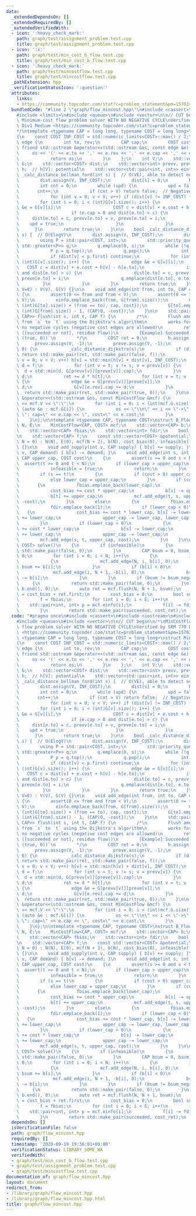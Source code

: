 ```yaml
---
data:
  _extendedDependsOn: []
  _extendedRequiredBy: []
  _extendedVerifiedWith:
  - icon: ':heavy_check_mark:'
    path: graph/test/assignment_problem.test.cpp
    title: graph/test/assignment_problem.test.cpp
  - icon: ':x:'
    path: graph/test/min_cost_b_flow.test.cpp
    title: graph/test/min_cost_b_flow.test.cpp
  - icon: ':heavy_check_mark:'
    path: graph/test/mincostflow.test.cpp
    title: graph/test/mincostflow.test.cpp
  _pathExtension: hpp
  _verificationStatusIcon: ':question:'
  attributes:
    links:
    - https://community.topcoder.com/stat?c=problem_statement&pm=15702>
  bundledCode: "#line 2 \"graph/flow_mincost.hpp\"\n#include <cassert>\n#include <iostream>\n\
    #include <limits>\n#include <queue>\n#include <vector>\n\n// CUT begin\n/*\nMinCostFlow:\
    \ Minimum-cost flow problem solver WITH NO NEGATIVE CYCLE\nVerified by SRM 770\
    \ Div1 Medium <https://community.topcoder.com/stat?c=problem_statement&pm=15702>\n\
    */\ntemplate <typename CAP = long long, typename COST = long long>\nstruct MinCostFlow\n\
    {\n    const COST INF_COST = std::numeric_limits<COST>::max() / 2;\n    struct\
    \ edge {\n        int to, rev;\n        CAP cap;\n        COST cost;\n       \
    \ friend std::ostream &operator<<(std::ostream &os, const edge &e) {\n       \
    \     os << '(' << e.to << ',' << e.rev << ',' << e.cap << ',' << e.cost << ')';\n\
    \            return os;\n        }\n    };\n    int V;\n    std::vector<std::vector<edge>>\
    \ G;\n    std::vector<COST> dist;\n    std::vector<int> prevv, preve;\n    std::vector<COST>\
    \ h;  // h[V]: potential\n    std::vector<std::pair<int, int>> einfo;\n\n    bool\
    \ _calc_distance_bellman_ford(int s) {  // O(VE), able to detect negative cycle\n\
    \        dist.assign(V, INF_COST);\n        dist[s] = 0;\n        bool upd = true;\n\
    \        int cnt = 0;\n        while (upd) {\n            upd = false;\n     \
    \       cnt++;\n            if (cnt > V) return false;  // Negative cycle existence\n\
    \            for (int v = 0; v < V; v++) if (dist[v] != INF_COST) {\n        \
    \        for (int i = 0; i < (int)G[v].size(); i++) {\n                    edge\
    \ &e = G[v][i];\n                    COST c = dist[v] + e.cost + h[v] - h[e.to];\n\
    \                    if (e.cap > 0 and dist[e.to] > c) {\n                   \
    \     dist[e.to] = c, prevv[e.to] = v, preve[e.to] = i;\n                    \
    \    upd = true;\n                    }\n                }\n            }\n  \
    \      }\n        return true;\n    }\n\n    bool _calc_distance_dijkstra(int\
    \ s) {  // O(ElogV)\n        dist.assign(V, INF_COST);\n        dist[s] = 0;\n\
    \        using P = std::pair<COST, int>;\n        std::priority_queue<P, std::vector<P>,\
    \ std::greater<P>> q;\n        q.emplace(0, s);\n        while (!q.empty()) {\n\
    \            P p = q.top();\n            q.pop();\n            int v = p.second;\n\
    \            if (dist[v] < p.first) continue;\n            for (int i = 0; i <\
    \ (int)G[v].size(); i++) {\n                edge &e = G[v][i];\n             \
    \   COST c = dist[v] + e.cost + h[v] - h[e.to];\n                if (e.cap > 0\
    \ and dist[e.to] > c) {\n                    dist[e.to] = c, prevv[e.to] = v,\
    \ preve[e.to] = i;\n                    q.emplace(dist[e.to], e.to);\n       \
    \         }\n            }\n        }\n        return true;\n    }\n\n    MinCostFlow(int\
    \ V=0) : V(V), G(V) {}\n\n    void add_edge(int from, int to, CAP cap, COST cost)\
    \ {\n        assert(0 <= from and from < V);\n        assert(0 <= to and to <\
    \ V);\n        einfo.emplace_back(from, G[from].size());\n        G[from].emplace_back(edge{to,\
    \ (int)G[to].size() + (from == to), cap, cost});\n        G[to].emplace_back(edge{from,\
    \ (int)G[from].size() - 1, (CAP)0, -cost});\n    }\n\n    std::pair<COST, std::pair<bool,\
    \ CAP>> flush(int s, int t, CAP f) {\n        /*\n        Flush amount of `f`\
    \ from `s` to `t` using the Dijkstra's algorithm\n        works for graph with\
    \ no negative cycles (negative cost edges are allowed)\n        retval: (min_flow,\
    \ ([succeeded or not], residue flow))\n        [Example] Succeeded: `([mincost],\
    \ (true, 0))`\n        */\n        COST ret = 0;\n        h.assign(V, 0);\n  \
    \      prevv.assign(V, -1);\n        preve.assign(V, -1);\n        while (f >\
    \ 0) {\n            _calc_distance_dijkstra(s);\n            if (dist[t] == INF_COST)\
    \ return std::make_pair(ret, std::make_pair(false, f));\n            for (int\
    \ v = 0; v < V; v++) h[v] = std::min(h[v] + dist[v], INF_COST);\n            CAP\
    \ d = f;\n            for (int v = t; v != s; v = prevv[v]) {\n              \
    \  d = std::min(d, G[prevv[v]][preve[v]].cap);\n            }\n            f -=\
    \ d;\n            ret += d * h[t];\n            for (int v = t; v != s; v = prevv[v])\
    \ {\n                edge &e = G[prevv[v]][preve[v]];\n                e.cap -=\
    \ d;\n                G[v][e.rev].cap += d;\n            }\n        }\n      \
    \  return std::make_pair(ret, std::make_pair(true, 0));\n    }\n\n    friend std::ostream\
    \ &operator<<(std::ostream &os, const MinCostFlow &mcf) {\n        os << \"[MinCostFlow]V=\"\
    \ << mcf.V << \":\";\n        for (int i = 0; i < (int)mcf.G.size(); i++) for\
    \ (auto &e : mcf.G[i]) {\n            os << \"\\n\" << i << \"->\" << e.to <<\
    \ \": cap=\" << e.cap << \", cost=\" << e.cost;\n        }\n        return os;\n\
    \    }\n};\n\ntemplate <typename CAP, typename COST>\nstruct B_Flow\n{\n    int\
    \ N, E;\n    MinCostFlow<CAP, COST> mcf;\n    std::vector<CAP> b;\n    COST cost_bias;\n\
    \    std::vector<CAP> fbias;\n    std::vector<int> fdir;\n    bool infeasible;\n\
    \n    std::vector<CAP> f;\n    const std::vector<COST> &potential;\n\n    B_Flow(int\
    \ N = 0) : N(N), E(0), mcf(N + 2), b(N), cost_bias(0), infeasible(false), potential(mcf.h)\
    \ {}\n\n    void add_supply(int v, CAP supply) { b[v] += supply; }\n    void add_demand(int\
    \ v, CAP demand) { b[v] -= demand; }\n    void add_edge(int s, int t, CAP lower_cap,\
    \ CAP upper_cap, COST cost)\n    {\n        assert(s >= 0 and s < N);\n      \
    \  assert(t >= 0 and t < N);\n        if (lower_cap > upper_cap)\n        {\n\
    \            infeasible = true;\n            return;\n        }\n        E++;\n\
    \        if (s == t)\n        {\n            if (cost > 0) upper_cap = lower_cap;\n\
    \            else lower_cap = upper_cap;\n        }\n        if (cost < 0)\n \
    \       {\n            fbias.emplace_back(lower_cap);\n            fdir.emplace_back(-1);\n\
    \            cost_bias += cost * upper_cap;\n            b[s] -= upper_cap;\n\
    \            b[t] += upper_cap;\n            mcf.add_edge(t, s, upper_cap - lower_cap,\
    \ -cost);\n        }\n        else\n        {\n            fbias.emplace_back(upper_cap);\n\
    \            fdir.emplace_back(1);\n            if (lower_cap < 0)\n         \
    \   {\n                cost_bias += cost * lower_cap, b[s] -= lower_cap, b[t]\
    \ += lower_cap;\n                upper_cap -= lower_cap, lower_cap = 0;\n    \
    \        }\n            if (lower_cap > 0)\n            {\n                cost_bias\
    \ += cost * lower_cap;\n                b[s] -= lower_cap;\n                b[t]\
    \ += lower_cap;\n                upper_cap -= lower_cap;\n            }\n    \
    \        mcf.add_edge(s, t, upper_cap, cost);\n        }\n    }\n\n    std::pair<bool,\
    \ COST> solve()\n    {\n        if (infeasible)\n        {\n            return\
    \ std::make_pair(false, 0);\n        }\n        CAP bsum = 0, bsum_negative =\
    \ 0;\n        for (int i = 0; i < N; i++)\n        {\n            if (b[i] > 0)\n\
    \            {\n                mcf.add_edge(N, i, b[i], 0);\n               \
    \ bsum += b[i];\n            }\n            if (b[i] < 0)\n            {\n   \
    \             mcf.add_edge(i, N + 1, -b[i], 0);\n                bsum_negative\
    \ -= b[i];\n            }\n        }\n        if (bsum != bsum_negative)\n   \
    \     {\n            return std::make_pair(false, 0);\n        }\n        std::fill(b.begin(),\
    \ b.end(), 0);\n        auto ret = mcf.flush(N, N + 1, bsum);\n        COST cost_ret\
    \ = cost_bias + ret.first;\n        cost_bias = 0;\n        bool succeeded = ret.second.first;\n\
    \        f = fbias;\n        for (int i = 0; i < E; i++)\n        {\n        \
    \    std::pair<int, int> p = mcf.einfo[i];\n            f[i] -= fdir[i] * mcf.G[p.first][p.second].cap;\n\
    \        }\n        return std::make_pair(succeeded, cost_ret);\n    }\n};\n"
  code: "#pragma once\n#include <cassert>\n#include <iostream>\n#include <limits>\n\
    #include <queue>\n#include <vector>\n\n// CUT begin\n/*\nMinCostFlow: Minimum-cost\
    \ flow problem solver WITH NO NEGATIVE CYCLE\nVerified by SRM 770 Div1 Medium\
    \ <https://community.topcoder.com/stat?c=problem_statement&pm=15702>\n*/\ntemplate\
    \ <typename CAP = long long, typename COST = long long>\nstruct MinCostFlow\n\
    {\n    const COST INF_COST = std::numeric_limits<COST>::max() / 2;\n    struct\
    \ edge {\n        int to, rev;\n        CAP cap;\n        COST cost;\n       \
    \ friend std::ostream &operator<<(std::ostream &os, const edge &e) {\n       \
    \     os << '(' << e.to << ',' << e.rev << ',' << e.cap << ',' << e.cost << ')';\n\
    \            return os;\n        }\n    };\n    int V;\n    std::vector<std::vector<edge>>\
    \ G;\n    std::vector<COST> dist;\n    std::vector<int> prevv, preve;\n    std::vector<COST>\
    \ h;  // h[V]: potential\n    std::vector<std::pair<int, int>> einfo;\n\n    bool\
    \ _calc_distance_bellman_ford(int s) {  // O(VE), able to detect negative cycle\n\
    \        dist.assign(V, INF_COST);\n        dist[s] = 0;\n        bool upd = true;\n\
    \        int cnt = 0;\n        while (upd) {\n            upd = false;\n     \
    \       cnt++;\n            if (cnt > V) return false;  // Negative cycle existence\n\
    \            for (int v = 0; v < V; v++) if (dist[v] != INF_COST) {\n        \
    \        for (int i = 0; i < (int)G[v].size(); i++) {\n                    edge\
    \ &e = G[v][i];\n                    COST c = dist[v] + e.cost + h[v] - h[e.to];\n\
    \                    if (e.cap > 0 and dist[e.to] > c) {\n                   \
    \     dist[e.to] = c, prevv[e.to] = v, preve[e.to] = i;\n                    \
    \    upd = true;\n                    }\n                }\n            }\n  \
    \      }\n        return true;\n    }\n\n    bool _calc_distance_dijkstra(int\
    \ s) {  // O(ElogV)\n        dist.assign(V, INF_COST);\n        dist[s] = 0;\n\
    \        using P = std::pair<COST, int>;\n        std::priority_queue<P, std::vector<P>,\
    \ std::greater<P>> q;\n        q.emplace(0, s);\n        while (!q.empty()) {\n\
    \            P p = q.top();\n            q.pop();\n            int v = p.second;\n\
    \            if (dist[v] < p.first) continue;\n            for (int i = 0; i <\
    \ (int)G[v].size(); i++) {\n                edge &e = G[v][i];\n             \
    \   COST c = dist[v] + e.cost + h[v] - h[e.to];\n                if (e.cap > 0\
    \ and dist[e.to] > c) {\n                    dist[e.to] = c, prevv[e.to] = v,\
    \ preve[e.to] = i;\n                    q.emplace(dist[e.to], e.to);\n       \
    \         }\n            }\n        }\n        return true;\n    }\n\n    MinCostFlow(int\
    \ V=0) : V(V), G(V) {}\n\n    void add_edge(int from, int to, CAP cap, COST cost)\
    \ {\n        assert(0 <= from and from < V);\n        assert(0 <= to and to <\
    \ V);\n        einfo.emplace_back(from, G[from].size());\n        G[from].emplace_back(edge{to,\
    \ (int)G[to].size() + (from == to), cap, cost});\n        G[to].emplace_back(edge{from,\
    \ (int)G[from].size() - 1, (CAP)0, -cost});\n    }\n\n    std::pair<COST, std::pair<bool,\
    \ CAP>> flush(int s, int t, CAP f) {\n        /*\n        Flush amount of `f`\
    \ from `s` to `t` using the Dijkstra's algorithm\n        works for graph with\
    \ no negative cycles (negative cost edges are allowed)\n        retval: (min_flow,\
    \ ([succeeded or not], residue flow))\n        [Example] Succeeded: `([mincost],\
    \ (true, 0))`\n        */\n        COST ret = 0;\n        h.assign(V, 0);\n  \
    \      prevv.assign(V, -1);\n        preve.assign(V, -1);\n        while (f >\
    \ 0) {\n            _calc_distance_dijkstra(s);\n            if (dist[t] == INF_COST)\
    \ return std::make_pair(ret, std::make_pair(false, f));\n            for (int\
    \ v = 0; v < V; v++) h[v] = std::min(h[v] + dist[v], INF_COST);\n            CAP\
    \ d = f;\n            for (int v = t; v != s; v = prevv[v]) {\n              \
    \  d = std::min(d, G[prevv[v]][preve[v]].cap);\n            }\n            f -=\
    \ d;\n            ret += d * h[t];\n            for (int v = t; v != s; v = prevv[v])\
    \ {\n                edge &e = G[prevv[v]][preve[v]];\n                e.cap -=\
    \ d;\n                G[v][e.rev].cap += d;\n            }\n        }\n      \
    \  return std::make_pair(ret, std::make_pair(true, 0));\n    }\n\n    friend std::ostream\
    \ &operator<<(std::ostream &os, const MinCostFlow &mcf) {\n        os << \"[MinCostFlow]V=\"\
    \ << mcf.V << \":\";\n        for (int i = 0; i < (int)mcf.G.size(); i++) for\
    \ (auto &e : mcf.G[i]) {\n            os << \"\\n\" << i << \"->\" << e.to <<\
    \ \": cap=\" << e.cap << \", cost=\" << e.cost;\n        }\n        return os;\n\
    \    }\n};\n\ntemplate <typename CAP, typename COST>\nstruct B_Flow\n{\n    int\
    \ N, E;\n    MinCostFlow<CAP, COST> mcf;\n    std::vector<CAP> b;\n    COST cost_bias;\n\
    \    std::vector<CAP> fbias;\n    std::vector<int> fdir;\n    bool infeasible;\n\
    \n    std::vector<CAP> f;\n    const std::vector<COST> &potential;\n\n    B_Flow(int\
    \ N = 0) : N(N), E(0), mcf(N + 2), b(N), cost_bias(0), infeasible(false), potential(mcf.h)\
    \ {}\n\n    void add_supply(int v, CAP supply) { b[v] += supply; }\n    void add_demand(int\
    \ v, CAP demand) { b[v] -= demand; }\n    void add_edge(int s, int t, CAP lower_cap,\
    \ CAP upper_cap, COST cost)\n    {\n        assert(s >= 0 and s < N);\n      \
    \  assert(t >= 0 and t < N);\n        if (lower_cap > upper_cap)\n        {\n\
    \            infeasible = true;\n            return;\n        }\n        E++;\n\
    \        if (s == t)\n        {\n            if (cost > 0) upper_cap = lower_cap;\n\
    \            else lower_cap = upper_cap;\n        }\n        if (cost < 0)\n \
    \       {\n            fbias.emplace_back(lower_cap);\n            fdir.emplace_back(-1);\n\
    \            cost_bias += cost * upper_cap;\n            b[s] -= upper_cap;\n\
    \            b[t] += upper_cap;\n            mcf.add_edge(t, s, upper_cap - lower_cap,\
    \ -cost);\n        }\n        else\n        {\n            fbias.emplace_back(upper_cap);\n\
    \            fdir.emplace_back(1);\n            if (lower_cap < 0)\n         \
    \   {\n                cost_bias += cost * lower_cap, b[s] -= lower_cap, b[t]\
    \ += lower_cap;\n                upper_cap -= lower_cap, lower_cap = 0;\n    \
    \        }\n            if (lower_cap > 0)\n            {\n                cost_bias\
    \ += cost * lower_cap;\n                b[s] -= lower_cap;\n                b[t]\
    \ += lower_cap;\n                upper_cap -= lower_cap;\n            }\n    \
    \        mcf.add_edge(s, t, upper_cap, cost);\n        }\n    }\n\n    std::pair<bool,\
    \ COST> solve()\n    {\n        if (infeasible)\n        {\n            return\
    \ std::make_pair(false, 0);\n        }\n        CAP bsum = 0, bsum_negative =\
    \ 0;\n        for (int i = 0; i < N; i++)\n        {\n            if (b[i] > 0)\n\
    \            {\n                mcf.add_edge(N, i, b[i], 0);\n               \
    \ bsum += b[i];\n            }\n            if (b[i] < 0)\n            {\n   \
    \             mcf.add_edge(i, N + 1, -b[i], 0);\n                bsum_negative\
    \ -= b[i];\n            }\n        }\n        if (bsum != bsum_negative)\n   \
    \     {\n            return std::make_pair(false, 0);\n        }\n        std::fill(b.begin(),\
    \ b.end(), 0);\n        auto ret = mcf.flush(N, N + 1, bsum);\n        COST cost_ret\
    \ = cost_bias + ret.first;\n        cost_bias = 0;\n        bool succeeded = ret.second.first;\n\
    \        f = fbias;\n        for (int i = 0; i < E; i++)\n        {\n        \
    \    std::pair<int, int> p = mcf.einfo[i];\n            f[i] -= fdir[i] * mcf.G[p.first][p.second].cap;\n\
    \        }\n        return std::make_pair(succeeded, cost_ret);\n    }\n};\n"
  dependsOn: []
  isVerificationFile: false
  path: graph/flow_mincost.hpp
  requiredBy: []
  timestamp: '2020-09-19 19:36:01+09:00'
  verificationStatus: LIBRARY_SOME_WA
  verifiedWith:
  - graph/test/min_cost_b_flow.test.cpp
  - graph/test/assignment_problem.test.cpp
  - graph/test/mincostflow.test.cpp
documentation_of: graph/flow_mincost.hpp
layout: document
redirect_from:
- /library/graph/flow_mincost.hpp
- /library/graph/flow_mincost.hpp.html
title: graph/flow_mincost.hpp
---
```

